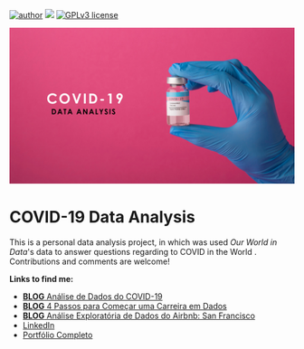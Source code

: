 [![author](https://img.shields.io/badge/author-lucca.miorelli-red.svg)](https://www.linkedin.com/in/lucca-miorelli/) [![](https://img.shields.io/badge/python-3.7+-blue.svg)](https://www.python.org/downloads/release/python-365/) [![GPLv3 license](https://img.shields.io/badge/License-GPLv3-blue.svg)](http://perso.crans.org/besson/LICENSE.html)

<p align="center">
  <img src="covid-analysis-banner.jpg" >
</p>


# COVID-19 Data Analysis
This is a personal data analysis project, in which was used *Our World in Data*'s data to answer questions regarding to COVID in the World . Contributions and comments are welcome!

**Links to find me:**
* [**BLOG** Análise de Dados do COVID-19](https://medium.com/@lucca.miorelli/an%C3%A1lise-de-dados-do-covid-19-bc27cafb96ec)
* [**BLOG** 4 Passos para Começar uma Carreira em Dados](https://medium.com/@lucca.miorelli/4-passos-para-come%C3%A7ar-na-%C3%A1rea-de-dados-8a79c5da937b)
* [**BLOG** Análise Exploratória de Dados do Airbnb: San Francisco](https://medium.com/@lucca.miorelli/an%C3%A1lise-explorat%C3%B3ria-de-dados-do-airbnb-san-francisco-7ef30fb906cf)
* [LinkedIn](https://www.linkedin.com/in/lucca-miorelli/)
* [Portfólio Completo](https://github.com/lucca-miorelli/ds_projects)
